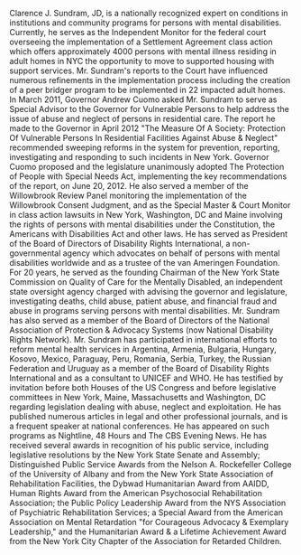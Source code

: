 Clarence J. Sundram, JD, is a nationally recognized expert on conditions in institutions and community programs for persons with mental disabilities. Currently, he serves as the Independent Monitor for the federal court overseeing the implementation of a Settlement Agreement class action which offers approximately 4000 persons with mental illness residing in adult homes in NYC the opportunity to move to supported housing with support services. Mr. Sundram's reports to the Court have influenced numerous refinements in the implementation process including the creation of a peer bridger program to be implemented in 22 impacted adult homes.
In March 2011, Governor Andrew Cuomo asked Mr. Sundram to serve as Special Advisor to the Governor for Vulnerable Persons to help address the issue of abuse and neglect of persons in residential care. The report he made to the Governor in April 2012 "The Measure Of A Society: Protection Of Vulnerable  Persons In Residential Facilities Against Abuse & Neglect" recommended sweeping reforms in the system for prevention, reporting, investigating and responding to such incidents in New York. Governor Cuomo proposed and the legislature unanimously adopted The Protection of People with Special Needs Act, implementing the key recommendations of the report, on June 20, 2012.
He also served a member of the Willowbrook Review Panel monitoring the implementation of the Willowbrook Consent Judgment, and as the Special Master & Court Monitor in class action lawsuits in New York, Washington, DC and Maine involving the rights of persons with mental disabilities under the Constitution, the Americans with Disabilities Act and other laws. He has served as President of the Board of Directors of Disability Rights International, a non-governmental agency which advocates on behalf of persons with mental disabilities worldwide and as a trustee of the van Ameringen Foundation.
For 20 years, he served as the founding Chairman of the New York State Commission on Quality of Care for the Mentally Disabled, an independent state oversight agency charged with advising the governor and legislature, investigating deaths, child abuse, patient abuse, and financial fraud and abuse in programs serving persons with mental disabilities. Mr. Sundram has also served as a member of the Board of Directors of the National Association of Protection & Advocacy Systems (now National Disability Rights Network).
Mr. Sundram has participated in international efforts to reform mental health services in Argentina, Armenia, Bulgaria, Hungary, Kosovo, Mexico, Paraguay, Peru, Romania, Serbia, Turkey, the Russian Federation and Uruguay as a member of the Board of Disability Rights International and as a consultant to UNICEF and WHO.
	He has testified by invitation before both Houses of the US Congress and before legislative committees in New York, Maine, Massachusetts and Washington, DC regarding legislation dealing with abuse, neglect and exploitation. He has published numerous articles in legal and other professional journals, and is a frequent speaker at national conferences. He has appeared on such programs as Nightline, 48 Hours and The CBS Evening News. He has received several awards in recognition of his public service, including legislative resolutions by the New York State Senate and Assembly; Distinguished Public Service Awards from the Nelson A. Rockefeller College of the University of Albany and from the New York State Association of Rehabilitation Facilities, the Dybwad Humanitarian Award from AAIDD, Human Rights Award from the American Psychosocial Rehabilitation Association; the Public Policy Leadership Award from the NYS Association of Psychiatric Rehabilitation Services; a Special Award from the American Association on Mental Retardation "for Courageous Advocacy & Exemplary Leadership," and the Humanitarian Award & a Lifetime Achievement Award from the New York City Chapter of the Association for Retarded Children.


